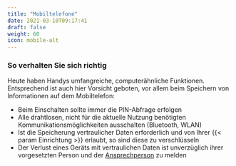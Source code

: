 ```yaml
---
title: "Mobiltelefone"
date: 2021-03-10T09:17:41
draft: false
weight: 60
icon: mobile-alt
---
```

### So verhalten Sie sich richtig

Heute haben Handys umfangreiche, computerähnliche Funktionen. Entsprechend ist auch hier Vorsicht geboten, vor allem beim Speichern von Informationen auf dem Mobiltelefon:

- Beim Einschalten sollte immer die PIN-Abfrage erfolgen
- Alle drahtlosen, nicht für die aktuelle Nutzung benötigten Kommunikationsmöglichkeiten ausschalten (Bluetooth, WLAN)
- Ist die Speicherung vertraulicher Daten erforderlich und von Ihrer {{< param Einrichtung >}} erlaubt, so sind diese zu verschlüsseln
- Der Verlust eines Geräts mit vertraulichen Daten ist unverzüglich ihrer vorgesetzten Person und der [Ansprechperson](/ansprechpersonen/) zu melden